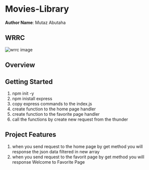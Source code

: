 # Movies-Library



**Author Name**: Mutaz Abutaha

## WRRC
![wrrc image](./Movie%20Data/WhatsApp%20Image%202023-03-18%20at%2017.47.08.jpg/WhatsApp%20Image%202023-03-18%20at%2017.47.08.jpg)

## Overview

## Getting Started
<!-- What are the steps that a user must take in order to build this app on their own machine and get it running? -->
1. npm init -y
2. npm inistall express
3. copy express commands to the index.js
4. create function to the home page handler
5. create function to the favorite page handler
6. call the functions by create new request from the thunder 

## Project Features
<!-- What are the features included in you app -->
1. when you send request to the home page by get method you will response the json data filtered in new array 
2. when you send request to the favorit page by get method you will response Welcome to Favorite Page 